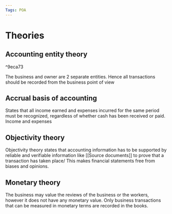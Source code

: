 ```yaml
---
Tags: POA
---
```

# Theories
## Accounting entity theory

^9eca73

The business and owner are 2 separate entities. Hence all transactions should be recorded from the business point of view 

## Accrual basis of accounting
States that all income earned and expenses incurred for the same period must be recognized, regardless of whether cash has been received or paid.
	Income and expenses

## Objectivity theory
Objectivity theory states that accounting information has to be supported by reliable and verifiable information like [[Source documents]] to prove that a transaction has taken place/ This makes financial statements free from biases and opinions.

## Monetary theory
The business may value the reviews of the business or the workers, however it does not have any monetary value. Only business transactions that can be measured in monetary terms are recorded in the books.